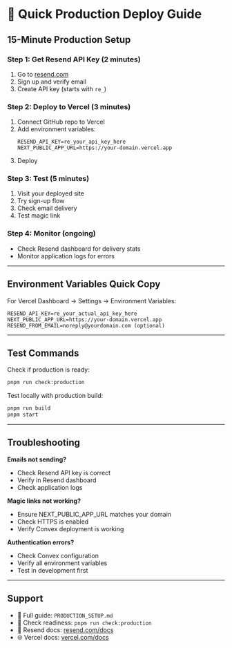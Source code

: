 # 🚀 Quick Production Deploy Guide

## 15-Minute Production Setup

### Step 1: Get Resend API Key (2 minutes)
1. Go to [resend.com](https://resend.com)
2. Sign up and verify email
3. Create API key (starts with `re_`)

### Step 2: Deploy to Vercel (3 minutes)
1. Connect GitHub repo to Vercel
2. Add environment variables:
   ```
   RESEND_API_KEY=re_your_api_key_here
   NEXT_PUBLIC_APP_URL=https://your-domain.vercel.app
   ```
3. Deploy

### Step 3: Test (5 minutes)
1. Visit your deployed site
2. Try sign-up flow
3. Check email delivery
4. Test magic link

### Step 4: Monitor (ongoing)
- Check Resend dashboard for delivery stats
- Monitor application logs for errors

---

## Environment Variables Quick Copy

For Vercel Dashboard → Settings → Environment Variables:

```
RESEND_API_KEY=re_your_actual_api_key_here
NEXT_PUBLIC_APP_URL=https://your-domain.vercel.app
RESEND_FROM_EMAIL=noreply@yourdomain.com (optional)
```

---

## Test Commands

Check if production is ready:
```bash
pnpm run check:production
```

Test locally with production build:
```bash
pnpm run build
pnpm start
```

---

## Troubleshooting

**Emails not sending?**
- Check Resend API key is correct
- Verify in Resend dashboard
- Check application logs

**Magic links not working?**
- Ensure NEXT_PUBLIC_APP_URL matches your domain
- Check HTTPS is enabled
- Verify Convex deployment is working

**Authentication errors?**
- Check Convex configuration
- Verify all environment variables
- Test in development first

---

## Support

- 📖 Full guide: `PRODUCTION_SETUP.md`
- 🔧 Check readiness: `pnpm run check:production`
- 📧 Resend docs: [resend.com/docs](https://resend.com/docs)
- 🌐 Vercel docs: [vercel.com/docs](https://vercel.com/docs)